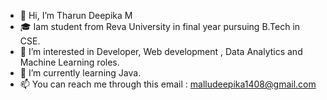 - 👋 Hi, I’m Tharun Deepika M
- 🎓 Iam student from Reva University in final year pursuing B.Tech in CSE.
- 👀 I’m interested in Developer, Web development , Data Analytics and Machine Learning roles.
- 🌱 I’m currently learning Java.
- 📫 You can reach me through this email : malludeepika1408@gmail.com 

<!---
Deepika1408/Deepika1408 is a ✨ special ✨ repository because its `README.md` (this file) appears on your GitHub profile.
You can click the Preview link to take a look at your changes.
--->

